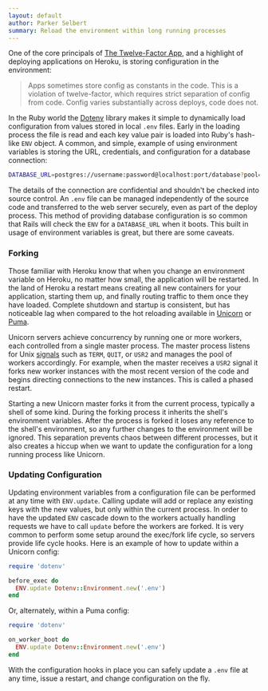 ```yaml
---
layout: default
author: Parker Selbert
summary: Reload the environment within long running processes
---
```


One of the core principals of [The Twelve-Factor App][12-factor], and a
highlight of deploying applications on Heroku, is storing configuration in the
environment:

> Apps sometimes store config as constants in the code. This is a violation of
> twelve-factor, which requires strict separation of config from code. Config
> varies substantially across deploys, code does not.

In the Ruby world the [Dotenv][dotenv] library makes it simple to dynamically
load configuration from values stored in local `.env` files. Early in the
loading process the file is read and each key value pair is loaded into Ruby's
hash-like `ENV` object. A common, and simple, example of using environment
variables is storing the URL, credentials, and configuration for a database
connection:

```bash
DATABASE_URL=postgres://username:password@localhost:port/database?pool=16
```

The details of the connection are confidential and shouldn't be checked into
source control. An `.env` file can be managed independently of the source code
and transferred to the web server securely, even as part of the deploy process.
This method of providing database configuration is so common that Rails will
check the `ENV` for a `DATABASE_URL` when it boots. This built in usage of
environment variables is great, but there are some caveats.

### Forking

Those familiar with Heroku know that when you change an environment variable on
Heroku, no matter how small, the application will be restarted. In the land of
Heroku a restart means creating all new containers for your application,
starting them up, and finally routing traffic to them once they have loaded.
Complete shutdown and startup is consistent, but has noticeable lag when
compared to the hot reloading available in [Unicorn][unicorn] or [Puma][puma].

Unicorn servers achieve concurrency by running one or more workers, each
controlled from a single master process. The master process listens for Unix
[signals][signals] such as `TERM`, `QUIT`, or `USR2` and manages the pool of
workers accordingly. For example, when the master receives a `USR2` signal it
forks new worker instances with the most recent version of the code and begins
directing connections to the new instances. This is called a phased restart.

Starting a new Unicorn master forks it from the current process, typically a
shell of some kind. During the forking process it inherits the shell's
environment variables. After the process is forked it loses any reference to the
shell's environment, so any further changes to the environment will be ignored.
This separation prevents chaos between different processes, but it also creates
a hiccup when we want to update the configuration for a long running process
like Unicorn.

### Updating Configuration

Updating environment variables from a configuration file can be performed at any
time with `ENV.update`. Calling update will add or replace any existing keys
with the new values, but only within the current process. In order to have the
updated `ENV` cascade down to the workers actually handling requests we have to
call `update` before the workers are forked. It is very common to perform some
setup around the exec/fork life cycle, so servers provide life cycle hooks. Here
is an example of how to update within a Unicorn config:

```ruby
require 'dotenv'

before_exec do
  ENV.update Dotenv::Environment.new('.env')
end
```

Or, alternately, within a Puma config:

```ruby
require 'dotenv'

on_worker_boot do
  ENV.update Dotenv::Environment.new('.env')
end
```

With the configuration hooks in place you can safely update a `.env` file at any
time, issue a restart, and change configuration on the fly.

[12-factor]: http://12factor.net/config
[dotenv]: https://github.com/bkeepers/dotenv
[unicorn]: http://unicorn.bogomips.org/SIGNALS.html
[puma]: https://github.com/puma/puma/#restart
[signals]: http://www.ruby-doc.org/core-2.1.0/Signal.html
